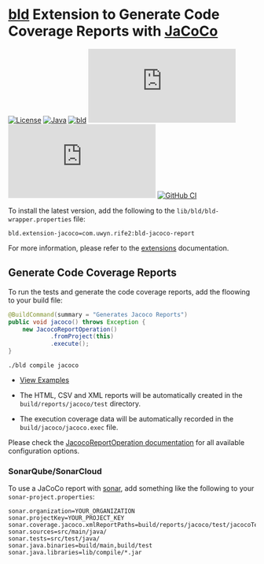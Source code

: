 # [bld](https://rife2.com/bld) Extension to Generate Code Coverage Reports with [JaCoCo](https://www.eclemma.org/jacoco/)


[![License](https://img.shields.io/badge/license-Apache%20License%202.0-blue.svg)](https://opensource.org/licenses/Apache-2.0)
[![Java](https://img.shields.io/badge/java-17%2B-blue)](https://www.oracle.com/java/technologies/javase/jdk17-archive-downloads.html)
[![bld](https://img.shields.io/badge/2.2.1-FA9052?label=bld&labelColor=2392FF)](https://rife2.com/bld)
[![Release](https://flat.badgen.net/maven/v/metadata-url/repo.rife2.com/releases/com/uwyn/rife2/bld-jacoco-report/maven-metadata.xml?color=blue)](https://repo.rife2.com/#/releases/com/uwyn/rife2/bld-jacoco-report)
[![Snapshot](https://flat.badgen.net/maven/v/metadata-url/repo.rife2.com/snapshots/com/uwyn/rife2/bld-jacoco-report/maven-metadata.xml?label=snapshot)](https://repo.rife2.com/#/snapshots/com/uwyn/rife2/bld-jacoco-report)
[![GitHub CI](https://github.com/rife2/bld-jacoco-report/actions/workflows/bld.yml/badge.svg)](https://github.com/rife2/bld-jacoco-report/actions/workflows/bld.yml)

To install the latest version, add the following to the `lib/bld/bld-wrapper.properties` file:

```properties
bld.extension-jacoco=com.uwyn.rife2:bld-jacoco-report
```

For more information, please refer to the [extensions](https://github.com/rife2/bld/wiki/Extensions) documentation.

## Generate Code Coverage Reports

To run the tests and generate the code coverage reports, add the floowing to your build file:

```java
@BuildCommand(summary = "Generates Jacoco Reports")
public void jacoco() throws Exception {
    new JacocoReportOperation()
            .fromProject(this)
            .execute();
}
```

```console
./bld compile jacoco
```

- [View Examples](https://github.com/rife2/bld-jacoco-report/tree/master/examples)

- The HTML, CSV and XML reports will be automatically created in the `build/reports/jacoco/test` directory.
- The execution coverage data will be automatically recorded in the `build/jacoco/jacoco.exec` file.

Please check the [JacocoReportOperation documentation](https://rife2.github.io/bld-jacoco-report/rife/bld/extension/JacocoReportOperation.html#method-summary) for all available configuration options.

### SonarQube/SonarCloud

To use a JaCoCo report with [sonar](https://www.sonarsource.com/), add something like the following to your `sonar-project.properties`:

```properties
sonar.organization=YOUR_ORGANIZATION
sonar.projectKey=YOUR_PROJECT_KEY
sonar.coverage.jacoco.xmlReportPaths=build/reports/jacoco/test/jacocoTestReport.xml
sonar.sources=src/main/java/
sonar.tests=src/test/java/
sonar.java.binaries=build/main,build/test
sonar.java.libraries=lib/compile/*.jar
```
